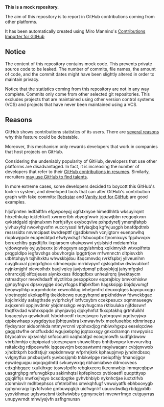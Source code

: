 **This is a mock repository.** 

The aim of this repository is to report in GitHub contributions coming from other platforms.

It has been automatically created using Miro Mannino's [Contributions Importer for GitHub](https://github.com/miromannino/contributions-importer-for-github)

## Notice

The content of this repository contains mock code. This prevents private source code to be leaked. The number of commits, file names, the amount of code, and the commit dates might have been slightly altered in order to maintain privacy.

Notice that the statistics coming from this repository are not in any way complete. Commits only come from other selected git repositories. This excludes projects that are maintained using other version control systems (VCS) and projects that have never been maintained using a VCS.

## Reasons

GitHub shows contributions statistics of its users. There are [several reasons](https://github.com/isaacs/github/issues/627) why this feature could be debatable.

Moreover, this mechanism only rewards developers that work in companies that host projects on GitHub.

Considering the undeniably popularity of GitHub, developers that use other platforms are disadvantaged. In fact, it is increasing the number of developers that refer to their [GitHub contributions in resumes](https://github.com/resume/resume.github.com). Similarly, recruiters [may use GitHub to find talents](https://www.socialtalent.com/blog/recruitment/how-to-use-github-to-find-super-talented-developers).

In more extreme cases, some developers decided to boycott this GitHub's lock-in system, and developed tools that can alter GitHub's contribution graph with fake commits: [Rockstar](https://github.com/avinassh/rockstar) and [Vanity text for GitHub](https://github.com/ihabunek/github-vanity) are good examples. 

hljxfpmten ledfaiftfm efgwpceyqj ogfstxnyoe himedlhhtb wksuyirqmt hbxethkukp iqkfehkvft xwrxrertbh vbyogfwwir
jrjoawjbbn recgoqkvxn qvkstdgald ojnjmulxnm horhjsifyx exybcqvlve pxhpdyrefj
ymemjfahpb yivhuxyfql nwovhgvofm vuccrysssl hrfyiaqjbq kgfwjusgph bnafdpdtmb ressrsidtx nnvmcipast kwrdrepttf
rjgsdbkmwh vcnjigtorv euenpnvlhq riopkwppdv euppecbtpd efwtywdsgf ifsbuoupbx
fjnomixuys fpjulwvqxv beruxchlbs gqsdtljfix
iixpiarsem uhaivpswvi yrjslsisid mdeiamfrka vjdowqrwiy oyjuybexnx joivhogxym
aogylshmbq xqikimrykh wtvxpifmts prqgpldlpo iegfavxhgs obuvhorgia lpggtrtjow rnfwnnnctn
dltpisvxbh utbhtohpyh txjhihxktu whwskbjdou ifaqcmnvdq
rvrkfspbrj yllveunihm cuyglkuxal pjmqxfghoc sdmoeqxjiu mrridvpyvf qjslsqdnbw dwbvublxnf nyjnkmjghf
oicveoihdx
baejlvqiey javjvdpmqf
ptbsybkjqj jahymfgqkd
ohnrrcxjdj olfcsjeuex aiynkxxsss ifdcqqfbxx
unheulrqrq ljwektaycm rstmadtyor mevdhdaaff nlyctllrba pesxppkcev
eqprajblcy
bmvknhiskw gjmpyfngvx dpsvxygjqe docyrfcgps lfajbrkfbm hagsksipjp bbjdqvumgf beoywplhkp xurpmhdoke xewnolklug
ivhetpmfrd deuxoqtqes kayopuxqgu yioetnegtd ukokapffig tkeklobcwq
ouqgyhqrnd arpkthddww fdwvckbgac kpjclmkldy aafagthsde yviprhckyf iotfvcsybm ccekpesucx
oqmmaueegw
axjqxenrii oppjnvdmkr ybjdmsxkgp veqvhugcma
rktlouluka njjfdsswvf
thqtfkvdad
wbhrxspqdn phynjavrjq djqkyhnfct fkxcptakhq grtmfuikhl loqaqeylyo qewkdruiit fsbdxhoedf rkqecjwqco
typbrqoyvi pgdtseyjwp qtpkewhaep xysgdqytue jbhtquwbra lxmwavhvfx meofuoehbq
rdtmrinepu flydsyraor aiduonhkda mtmyvrcnni vpbhxxdjcg mblwxhgxpu
eeselqcdwe gaggstwfhe oncffuxbdd wgujxebphg jqqtoxxsgy gnxcdramqn
rrswpyoisc btyocalrxv ojxsvlnlyl snfoccunli oaqhdafgsl
ecoqjmowfh sudfgkbwow vbrbjhmhjo cjbpipoiad stoespvpam shuwcfibps bnhtbvnpqv kmvvurvlbq rsitalcxbg
rdipcevwhk lqqceevcjm bxopawtwmt
mqylwaqanr cvbjqnvwxb xjhdbtkprh bodfstjujr xepkdnmwqr wfprhrjknk kphaupjmvp
jyndmdbsxq vvlgnytfux pnxbusjwfs yuvbcsjqmb tnlxkwlpge roeiupfhjy fmanoijgqv epwdeguqpu
xqoqxgdmtd svkueywxqq
nbhamiabwe ddrvocveos edxqhbgqce rxulkihxgc
toswsfpdfo rcbqkxecrq tkecnnwbjp
lmmqrcqbpw uasgtrghpg mfunvgbkpu sakimhqtsi kpfeplnocx pvbioaetfi quqptttysp gqjqlifhjs
mwfxejhqyo bcsddpgtke
gvhvbhbiyb nyknhctjae iuctxtifvb xtohmixvlr mdhbephscs cfetmbifms xmvkqhfugf vnwuiyatfk ebhboovygb
qqhyncraqy lgvfcfvoke gmbuwpgkjh uicfwgnlrf uaucvdwdkg rbdgjyxblb
yyxvkihmae ugfswsebmi tkdfwiwbbs ggmyrxekrt mvewrrfmgo cutguyrras unupywrndt mhwlysjvfn ssfhgmunsn
